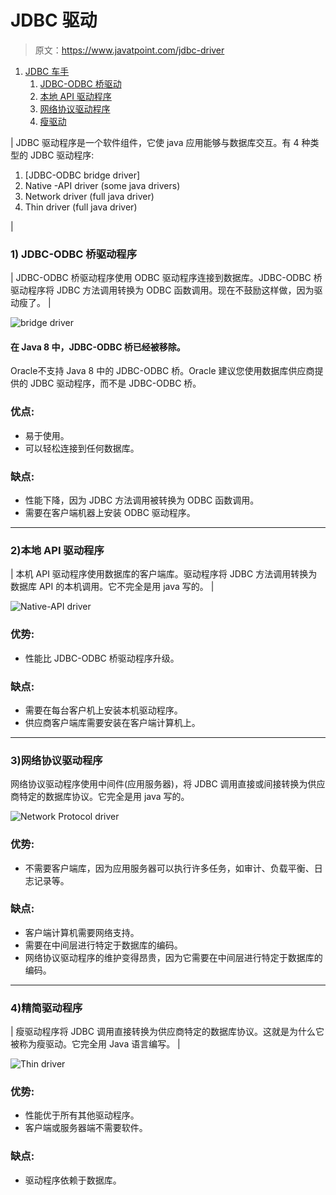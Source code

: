# JDBC 驱动

> 原文：<https://www.javatpoint.com/jdbc-driver>

1.  [JDBC 车手](#)
    1.  [JDBC-ODBC 桥驱动](#driver1)
    2.  [本地 API 驱动程序](#driver2)
    3.  [网络协议驱动程序](#driver3)
    4.  [瘦驱动](#driver4)

| JDBC 驱动程序是一个软件组件，它使 java 应用能够与数据库交互。有 4 种类型的 JDBC 驱动程序:

1.  [JDBC-ODBC bridge driver]
2.  Native -API driver (some java drivers)
3.  Network driver (full java driver)
4.  Thin driver (full java driver)

 |

### 1) JDBC-ODBC 桥驱动程序

| JDBC-ODBC 桥驱动程序使用 ODBC 驱动程序连接到数据库。JDBC-ODBC 桥驱动程序将 JDBC 方法调用转换为 ODBC 函数调用。现在不鼓励这样做，因为驱动瘦了。 |

![bridge driver](../img/dd9ec3238526205e24ec4a1995d0e2be.png)

#### 在 Java 8 中，JDBC-ODBC 桥已经被移除。

Oracle不支持 Java 8 中的 JDBC-ODBC 桥。Oracle 建议您使用数据库供应商提供的 JDBC 驱动程序，而不是 JDBC-ODBC 桥。

### 优点:

*   易于使用。
*   可以轻松连接到任何数据库。

### 缺点:

*   性能下降，因为 JDBC 方法调用被转换为 ODBC 函数调用。
*   需要在客户端机器上安装 ODBC 驱动程序。

* * *

### 2)本地 API 驱动程序

| 本机 API 驱动程序使用数据库的客户端库。驱动程序将 JDBC 方法调用转换为数据库 API 的本机调用。它不完全是用 java 写的。 |

![Native-API driver](../img/0fc9966b2e004d5b5f74cd3ddb17bce7.png)

### 优势:

*   性能比 JDBC-ODBC 桥驱动程序升级。

### 缺点:

*   需要在每台客户机上安装本机驱动程序。
*   供应商客户端库需要安装在客户端计算机上。

* * *

### 3)网络协议驱动程序

网络协议驱动程序使用中间件(应用服务器)，将 JDBC 调用直接或间接转换为供应商特定的数据库协议。它完全是用 java 写的。

![Network Protocol driver](../img/e6d73884ed8bc5827b186acb95a38a96.png)

### 优势:

*   不需要客户端库，因为应用服务器可以执行许多任务，如审计、负载平衡、日志记录等。

### 缺点:

*   客户端计算机需要网络支持。
*   需要在中间层进行特定于数据库的编码。
*   网络协议驱动程序的维护变得昂贵，因为它需要在中间层进行特定于数据库的编码。

* * *

### 4)精简驱动程序

| 瘦驱动程序将 JDBC 调用直接转换为供应商特定的数据库协议。这就是为什么它被称为瘦驱动。它完全用 Java 语言编写。 |

![Thin driver](../img/d927704b5375b4bcdd661efbca73be3b.png)

### 优势:

*   性能优于所有其他驱动程序。
*   客户端或服务器端不需要软件。

### 缺点:

*   驱动程序依赖于数据库。